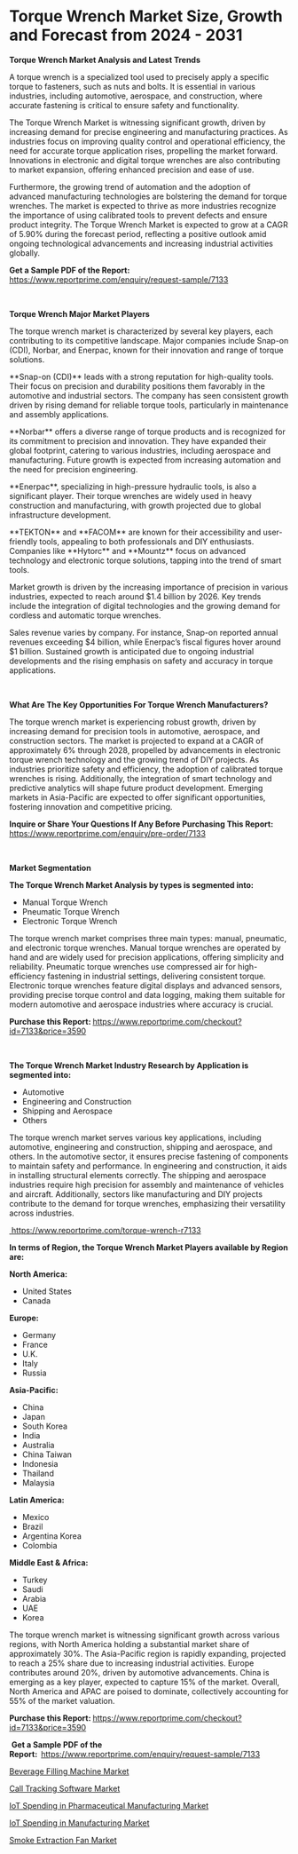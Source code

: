 <p><h1>Torque Wrench Market Size, Growth and Forecast from 2024 - 2031</h1></p><p><strong>Torque Wrench Market Analysis and Latest Trends</strong></p>
<p><p>A torque wrench is a specialized tool used to precisely apply a specific torque to fasteners, such as nuts and bolts. It is essential in various industries, including automotive, aerospace, and construction, where accurate fastening is critical to ensure safety and functionality.</p><p>The Torque Wrench Market is witnessing significant growth, driven by increasing demand for precise engineering and manufacturing practices. As industries focus on improving quality control and operational efficiency, the need for accurate torque application rises, propelling the market forward. Innovations in electronic and digital torque wrenches are also contributing to market expansion, offering enhanced precision and ease of use. </p><p>Furthermore, the growing trend of automation and the adoption of advanced manufacturing technologies are bolstering the demand for torque wrenches. The market is expected to thrive as more industries recognize the importance of using calibrated tools to prevent defects and ensure product integrity. The Torque Wrench Market is expected to grow at a CAGR of 5.90% during the forecast period, reflecting a positive outlook amid ongoing technological advancements and increasing industrial activities globally.</p></p>
<p><strong>Get a Sample PDF of the Report:&nbsp;</strong> <a href="https://www.reportprime.com/enquiry/request-sample/7133?utm_campaign=1140&utm_medium=2&utm_source=Github&utm_content=ia&utm_term=25112024&utm_id=torque-wrench">https://www.reportprime.com/enquiry/request-sample/7133</a></p>
<p>&nbsp;</p>
<p><strong>Torque Wrench Major Market Players</strong></p>
<p><p>The torque wrench market is characterized by several key players, each contributing to its competitive landscape. Major companies include Snap-on (CDI), Norbar, and Enerpac, known for their innovation and range of torque solutions. </p><p>**Snap-on (CDI)** leads with a strong reputation for high-quality tools. Their focus on precision and durability positions them favorably in the automotive and industrial sectors. The company has seen consistent growth driven by rising demand for reliable torque tools, particularly in maintenance and assembly applications.</p><p>**Norbar** offers a diverse range of torque products and is recognized for its commitment to precision and innovation. They have expanded their global footprint, catering to various industries, including aerospace and manufacturing. Future growth is expected from increasing automation and the need for precision engineering.</p><p>**Enerpac**, specializing in high-pressure hydraulic tools, is also a significant player. Their torque wrenches are widely used in heavy construction and manufacturing, with growth projected due to global infrastructure development.</p><p>**TEKTON** and **FACOM** are known for their accessibility and user-friendly tools, appealing to both professionals and DIY enthusiasts. Companies like **Hytorc** and **Mountz** focus on advanced technology and electronic torque solutions, tapping into the trend of smart tools.</p><p>Market growth is driven by the increasing importance of precision in various industries, expected to reach around $1.4 billion by 2026. Key trends include the integration of digital technologies and the growing demand for cordless and automatic torque wrenches.</p><p>Sales revenue varies by company. For instance, Snap-on reported annual revenues exceeding $4 billion, while Enerpac’s fiscal figures hover around $1 billion. Sustained growth is anticipated due to ongoing industrial developments and the rising emphasis on safety and accuracy in torque applications.</p></p>
<p>&nbsp;</p>
<p><strong>What Are The Key Opportunities For Torque Wrench Manufacturers?</strong></p>
<p><p>The torque wrench market is experiencing robust growth, driven by increasing demand for precision tools in automotive, aerospace, and construction sectors. The market is projected to expand at a CAGR of approximately 6% through 2028, propelled by advancements in electronic torque wrench technology and the growing trend of DIY projects. As industries prioritize safety and efficiency, the adoption of calibrated torque wrenches is rising. Additionally, the integration of smart technology and predictive analytics will shape future product development. Emerging markets in Asia-Pacific are expected to offer significant opportunities, fostering innovation and competitive pricing.</p></p>
<p><strong>Inquire or Share Your Questions If Any Before Purchasing This Report:</strong> <a href="https://www.reportprime.com/enquiry/pre-order/7133?utm_campaign=1140&utm_medium=2&utm_source=Github&utm_content=ia&utm_term=25112024&utm_id=torque-wrench">https://www.reportprime.com/enquiry/pre-order/7133</a></p>
<p>&nbsp;</p>
<p><strong>Market Segmentation</strong></p>
<p><strong>The Torque Wrench Market Analysis by types is segmented into:</strong></p>
<p><ul><li>Manual Torque Wrench</li><li>Pneumatic Torque Wrench</li><li>Electronic Torque Wrench</li></ul></p>
<p><p>The torque wrench market comprises three main types: manual, pneumatic, and electronic torque wrenches. Manual torque wrenches are operated by hand and are widely used for precision applications, offering simplicity and reliability. Pneumatic torque wrenches use compressed air for high-efficiency fastening in industrial settings, delivering consistent torque. Electronic torque wrenches feature digital displays and advanced sensors, providing precise torque control and data logging, making them suitable for modern automotive and aerospace industries where accuracy is crucial.</p></p>
<p><strong>Purchase this Report:&nbsp;</strong><a href="https://www.reportprime.com/checkout?id=7133&price=3590&utm_campaign=1140&utm_medium=2&utm_source=Github&utm_content=ia&utm_term=25112024&utm_id=torque-wrench">https://www.reportprime.com/checkout?id=7133&price=3590</a></p>
<p>&nbsp;</p>
<p><strong>The Torque Wrench Market Industry Research by Application is segmented into:</strong></p>
<p><ul><li>Automotive</li><li>Engineering and Construction</li><li>Shipping and Aerospace</li><li>Others</li></ul></p>
<p><p>The torque wrench market serves various key applications, including automotive, engineering and construction, shipping and aerospace, and others. In the automotive sector, it ensures precise fastening of components to maintain safety and performance. In engineering and construction, it aids in installing structural elements correctly. The shipping and aerospace industries require high precision for assembly and maintenance of vehicles and aircraft. Additionally, sectors like manufacturing and DIY projects contribute to the demand for torque wrenches, emphasizing their versatility across industries.</p></p>
<p><a href="https://www.reportprime.com/torque-wrench-r7133?utm_campaign=1140&utm_medium=2&utm_source=Github&utm_content=ia&utm_term=25112024&utm_id=torque-wrench">&nbsp;https://www.reportprime.com/torque-wrench-r7133</a></p>
<p><strong>In terms of Region, the Torque Wrench Market Players available by Region are:</strong></p>
<p>
    <p> <strong> North America: </strong>
        <ul>
            <li>United States</li>
            <li>Canada</li>
        </ul>
        </p> 
    <p> <strong> Europe: </strong>
        <ul>
            <li>Germany</li>
            <li>France</li>
            <li>U.K.</li>
            <li>Italy</li>
            <li>Russia</li>
        </ul>
        </p> 
    <p> <strong> Asia-Pacific: </strong>
        <ul>
            <li>China</li>
            <li>Japan</li>
            <li>South Korea</li>
            <li>India</li>
            <li>Australia</li>
            <li>China Taiwan</li>
            <li>Indonesia</li>
            <li>Thailand</li>
            <li>Malaysia</li>
        </ul>
        </p> 
    <p> <strong> Latin America: </strong>
        <ul>
            <li>Mexico</li>
            <li>Brazil</li>
            <li>Argentina Korea</li>
            <li>Colombia</li>
        </ul>
        </p> 
    <p> <strong> Middle East & Africa: </strong>
        <ul>
            <li>Turkey</li>
            <li>Saudi</li>
            <li>Arabia</li>
            <li>UAE</li>
            <li>Korea</li>
        </ul>
    </p>
    </p>
<p><p>The torque wrench market is witnessing significant growth across various regions, with North America holding a substantial market share of approximately 30%. The Asia-Pacific region is rapidly expanding, projected to reach a 25% share due to increasing industrial activities. Europe contributes around 20%, driven by automotive advancements. China is emerging as a key player, expected to capture 15% of the market. Overall, North America and APAC are poised to dominate, collectively accounting for 55% of the market valuation.</p></p>
<p><strong>Purchase this Report: </strong><a href="https://www.reportprime.com/checkout?id=7133&price=3590&utm_campaign=1140&utm_medium=2&utm_source=Github&utm_content=ia&utm_term=25112024&utm_id=torque-wrench">https://www.reportprime.com/checkout?id=7133&price=3590</a></p>
<p>&nbsp;<strong>Get a Sample PDF of the Report:&nbsp;&nbsp;</strong><a href="https://www.reportprime.com/enquiry/request-sample/7133?utm_campaign=1140&utm_medium=2&utm_source=Github&utm_content=ia&utm_term=25112024&utm_id=torque-wrench">https://www.reportprime.com/enquiry/request-sample/7133</a></p>
<p><strong></strong></p>
<p><p><a href="https://www.linkedin.com/pulse/beverage-filling-machine-market-overview-forecast-2024-2031-dgzae?utm_campaign=1140&utm_medium=2&utm_source=Github&utm_content=ia&utm_term=25112024&utm_id=torque-wrench">Beverage Filling Machine Market</a></p><p><a href="https://www.linkedin.com/pulse/evaluating-call-tracking-software-market-2024-2031-trends-ai6dc?utm_campaign=1140&utm_medium=2&utm_source=Github&utm_content=ia&utm_term=25112024&utm_id=torque-wrench">Call Tracking Software Market</a></p><p><a href="https://issuu.com/reportprime-2/docs/iot-spending-in-pharmaceutical-manu_d1288999d349ad?utm_campaign=1140&utm_medium=2&utm_source=Github&utm_content=ia&utm_term=25112024&utm_id=torque-wrench">IoT Spending in Pharmaceutical Manufacturing Market</a></p><p><a href="https://issuu.com/reportprime-2/docs/iot-spending-in-manufacturing-marke_255a56c0c2cfae?utm_campaign=1140&utm_medium=2&utm_source=Github&utm_content=ia&utm_term=25112024&utm_id=torque-wrench">IoT Spending in Manufacturing Market</a></p><p><a href="https://www.linkedin.com/pulse/opportunities-challenges-smoke-extraction-fan-market-strategic-wz3ze?utm_campaign=1140&utm_medium=2&utm_source=Github&utm_content=ia&utm_term=25112024&utm_id=torque-wrench">Smoke Extraction Fan Market</a></p></p>